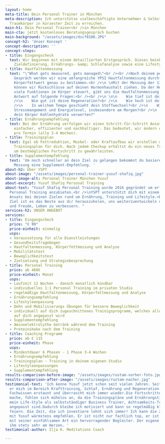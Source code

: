 ```yaml
---
layout: home
meta-title: Dein Personal Trainer in München
meta-description: Ich unterstütze vielbeschäftigte Unternehmer & Selbstständige Ihren
  Traumkörper in kürzester Zeit zu erreichen.
main-h1: Dein Personal Trainer<br />in München
main-cta: jetzt kostenloses Beratungsgespräch buchen
main-background: "/assets/images/dscf8106.JPG"
concept-h2: 'Unser Konzept '
concept-description: ''
concept-steps:
- title: Eingangscheck
  text: Wir beginnen mit einem detaillierten Erstgespräch. Dieses beinhaltet eine
    Zieldefinierung, Ernährungs- &amp; Schlafanalyse sowie eine Lifestyle-Optimierung.
- title: Hautfaltenmessung
  text: "\"What gets measured, gets managed\"<br /><br />Nach deinem persönlichen
    Gespräch werden wir eine umfangreiche YPSI Hautfaltenmessung durchführen um deinen
    Körperfettwert genau zu bestimmen.<br />\n \nMit der Messung der 13 Hautfalten
    können wir Rückschlüsse auf deinen Hormonhaushalt ziehen. Da der Hormonhaushalt
    viele Funktionen im Körper steuert, gibt uns die Hautfaltenmessung eine erste
    Antwort auf folgende Fragen:<br /><br />\n \n\n    Wie tief ist dein Schlaf?<br
    />\n    Wie gut ist deine Regeneration?<br />\n    Wie hoch ist dein Testosteron-Level?<br
    />\n    In welchem Tempo geschieht dein Stoffwechsel?<br />\n    Wie hoch sind
    Stressmangement und Energielevel, insbesondere am Morgen?<br />\n    Wie gut kann
    dein Körper Kohlenhydrate verwerten?"
- title: Ernährungsempfehlung
  text: Bei der Ernährung verfolgen wir einen Schritt-für-Schritt Ansatz. Dies ist
    einfacher, effizienter und nachhaltiger. Das bedeutet, wir ändern eine Mahlzeit
    pro Termin (alle 3-4 Wochen).
- title: Trainingsplan
  text: Egal ob Fettreduktion, Muskel- oder Kraftaufbau wir erstellen den passenden
    Trainingsplan für dich. Nach jedem Checkup erhältst du ein neues Trainingsprogramm
    um bestmöglichen Fortschritt zu gewährleisten.
- title: Supplementempfehlung
  text: 'Um noch schneller an dein Ziel zu gelangen bekommst du basierend auf deiner
    Messung eine Supplement-Empfehlung. '
about-h2: Über YSPT
about-image: "/assets/images/personal-trainer-yusuf-shafiq.jpg"
about-image-alt: Personal Trainer München Yusuf
about-excerpt: Yusuf Shafiq Personal Training
about-text: "Yusuf Shafiq Personal Training wurde 2016 gegründet um erfolgsorientiertes
  Personal Training anzubieten.<br />\nYSPT unterstützt dich mit einem ganzheitlichen
  Ansatz bei deinen Zielen rund um Ernährung, Training und Lifestyle.<br />\nUnser
  Ziel ist es das Beste aus dir herauszuholen, uns weiterzuentwickeln und mit Spaß
  und Freude, Leben zu verbessern. "
services-h2: UNSER ANGEBOT
services:
- title: Eingangscheck
  price: "€ 99"
  price-einheit: einmalig
  usps:
  - Voraussetzung für alle Dienstleistungen
  - Gesundheitsfragebogen
  - Hautfaltenmessung, Körperfettmessung und Analyse
  - Mobilitätstest
  - Beweglichkeitstest
  - Zielsetzung und Strategiebesprechung
- title: Personal Training
  price: ab 460€
  price-einheit: Monat
  usps:
  - Laufzeit 12 Wochen - danach monatlich kündbar
  - individuelles 1:1 Personal Training im privaten Studio
  - regelmäßige Hautfaltenmessung, Körperfettmessung und Analyse
  - Ernährungsempfehlung
  - Lifestyleanpassung
  - Dehn und Mobilisierungs Übungen für bessere Beweglichkeit
  - individuell auf dich zugeschnittenes Trainigsprogramm, welches alle 3-4 Wochen
    auf dich angepasst wird
  - Supplementempfehlung
  - Aminoelektrolythe Getränk während dem Training
  - Proteinshake nach dem Training
- title: Coaching Programm
  price: ab € 115
  price-einheit: Phase
  usps:
  - Mindestdauer 6 Phasen - 1 Phase 3-4 Wochen
  - Ernährungsempfehlung
  - Trainingsplan - Training in deinem eigenen Studio
  - Lifestyleanpassungen
  - Supplementempfehlung
results-comparison-before-image: "/assets/images/rustam-vorher-foto.jpg"
results-comparison-after-image: "/assets/images/rustam-nacher.jpg"
testimonial-text: 'Ich kenne Yusuf jetzt schon seit vielen Jahren. Seit 2020 begleitet
  er mich im Bereich Krafttraining, Schlaf, Ernährung und Regeneration. Sein außergewöhnliches
  Fachwissen erstaunt und überrascht mich immer wieder.Die Fortschritte, die ich stetig
  mache, fühlen sich mühelos an, da die Trainingspläne und Ernährungstipps exakt auf
  mein Life-Style als selbstständiger Business Trainer, Achtsamkeits-Trainer und Meditations-Coach
  angepasst sind.Dadurch bleibe ich motiviert und kann so regelmäßig kleine Erfolge
  feiern. Die Zeit, die ich investiere lohnt sich immer! Ich kann die Zusammenarbeit
  mit Yusuf wärmstens empfehlen. Er ist nicht nur fachlich top, er ist auch menschlich
  mit seiner einfühlsamen Art ein hervorragender Begleiter. Der eigene Erfolg liegt
  ihm stets sehr am Herzen. '
testimonial-author: Ilja K. Meditations Coach

---
```

